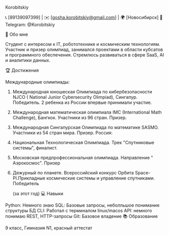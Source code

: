 Korobitskiy

📞 [89139097399] | ✉️ [gosha.korobitskiy@gmail.com] | 🌍 [Новосибирск]
🔗 Telegram: @Korobitskiy

🚀 Обо мне

Студент с интересом к IT, робототехнике и космическим технологиям. Участник и призер олимпиад, занимался проектами в области кубсатов и программного обеспечения. Стремлюсь развиваться в сфере SaaS, AI и аналитики данных.

🏆 Достижения

Международные олимпиады:
1. Международная юношеская Олимпиада по кибербезопасности NJCO ( National Junior
Cybersecurity Olimpiad), Сингапур. Победитель. 2 ребенка из России впервые принимали участие.
2. Международная математическая олимпиала
IMC (International Math Challenge), Бангкок.
Участники из 96 стран. Призер.
3. Международная Сингапурская Олимпиада по математике SASMO. Участники из 54 стран мира.
Призер.
Россия:
1. Национальная Технологическая Олимпиада.
Трек "Спутниковые системы", финалист.
2. Московская предпрофессиональная олимпиада. Направление " Аэрокосмос". Призер
3. Дежурный по планете. Всероссийский конкурс Орбита Space-Pl.Прикладные космические системы и управление спутниками. Победитель

   (за этот год)
💻 Навыки

Python: Немного знаю
SQL: Базовые запросы, неболльшое понимание структуры БД
CLI: Работал с терминалом linux/macos
API: немного понимаю REST, HTTP-запросы
Git: Базовое владение 
📚 Образование

9 класс, Гимназия N1, красный аттестат
